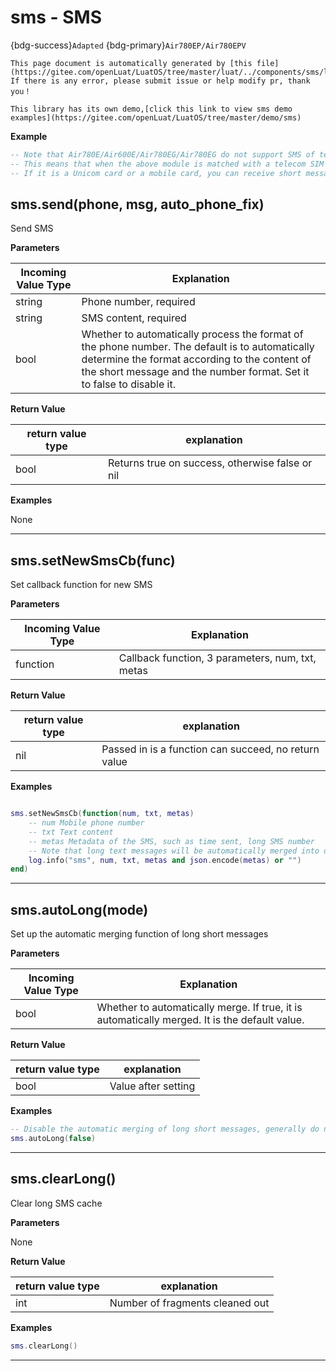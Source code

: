 # sms - SMS

{bdg-success}`Adapted` {bdg-primary}`Air780EP/Air780EPV`

```{note}
This page document is automatically generated by [this file](https://gitee.com/openLuat/LuatOS/tree/master/luat/../components/sms/luat_lib_sms.c). If there is any error, please submit issue or help modify pr, thank you！
```

```{tip}
This library has its own demo,[click this link to view sms demo examples](https://gitee.com/openLuat/LuatOS/tree/master/demo/sms)
```

**Example**

```lua
-- Note that Air780E/Air600E/Air780EG/Air780EG do not support SMS of telecom card!!
-- This means that when the above module is matched with a telecom SIM card, it cannot send short messages from the module or receive short messages from the module.
-- If it is a Unicom card or a mobile card, you can receive short messages, but real-name cards can only send short messages.

```

## sms.send(phone, msg, auto_phone_fix)



Send SMS

**Parameters**

|Incoming Value Type | Explanation|
|-|-|
|string|Phone number, required|
|string|SMS content, required|
|bool|Whether to automatically process the format of the phone number. The default is to automatically determine the format according to the content of the short message and the number format. Set it to false to disable it.|

**Return Value**

|return value type | explanation|
|-|-|
|bool|Returns true on success, otherwise false or nil|

**Examples**

None

---

## sms.setNewSmsCb(func)



Set callback function for new SMS

**Parameters**

|Incoming Value Type | Explanation|
|-|-|
|function|Callback function, 3 parameters, num, txt, metas|

**Return Value**

|return value type | explanation|
|-|-|
|nil|Passed in is a function can succeed, no return value|

**Examples**

```lua

sms.setNewSmsCb(function(num, txt, metas)
    -- num Mobile phone number
    -- txt Text content
    -- metas Metadata of the SMS, such as time sent, long SMS number
    -- Note that long text messages will be automatically merged into one txt
    log.info("sms", num, txt, metas and json.encode(metas) or "")
end)

```

---

## sms.autoLong(mode)



Set up the automatic merging function of long short messages

**Parameters**

|Incoming Value Type | Explanation|
|-|-|
|bool|Whether to automatically merge. If true, it is automatically merged. It is the default value.|

**Return Value**

|return value type | explanation|
|-|-|
|bool|Value after setting|

**Examples**

```lua
-- Disable the automatic merging of long short messages, generally do not need to disable
sms.autoLong(false)

```

---

## sms.clearLong()



Clear long SMS cache

**Parameters**

None

**Return Value**

|return value type | explanation|
|-|-|
|int|Number of fragments cleaned out|

**Examples**

```lua
sms.clearLong()

```

---

